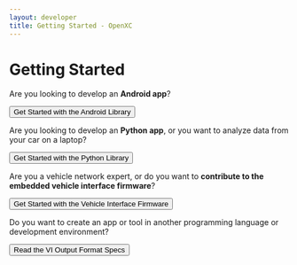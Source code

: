 ```yaml
---
layout: developer
title: Getting Started - OpenXC
---
```


<div class="page-header">
    <h1>Getting Started</h1>
</div>

Are you looking to develop an **Android app**?

<a href="/android/getting-started.html">
<button type="button" class="btn btn-primary btn-lg">
Get Started with the Android Library
</button>
</a>

Are you looking to develop an **Python app**, or you want to analyze data from
your car on a laptop?

<a href="/python/getting-started.html">
<button type="button" class="btn btn-success btn-lg">
Get Started with the Python Library
</button>
</a>

Are you a vehicle network expert, or do you want to **contribute to the embedded
vehicle interface firmware**?

<a href="/vehicle-interface/firmware.html">
<button type="button" class="btn btn-info btn-lg">
Get Started with the Vehicle Interface Firmware
</button>
</a>

Do you want to create an app or tool in another programming language or
development environment?

<a href="https://github.com/openxc/openxc-message-format">
<button type="button" class="btn btn-primary btn-lg">
Read the VI Output Format Specs
</button>
</a>
